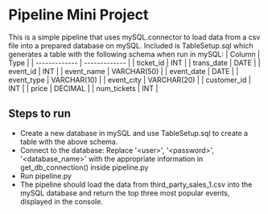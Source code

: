 # Pipeline Mini Project
This is a simple pipeline that uses mySQL.connector to load data from a csv file into a prepared database on mySQL. 
Included is TableSetup.sql which generates a table with the following schema when run in mySQL: 
| Column  | Type |
| ------------- | ------------- |
| ticket_id  | INT  |
| trans_date | DATE |
| event_id | INT |
| event_name | VARCHAR(50) |
| event_date | DATE |
| event_type | VARCHAR(10) |
| event_city | VARCHAR(20) |
| customer_id | INT |
| price | DECIMAL |
| num_tickets | INT |

## Steps to run
- Create a new database in mySQL and use TableSetup.sql to create a table with the above schema.
- Connect to the database: Replace '\<user\>', '\<password\>', '\<database_name\>' with the appropriate information in get_db_connection() inside pipeline.py
- Run pipeline.py
- The pipeline should load the data from third_party_sales_1.csv into the mySQL database and return the top three most popular events, displayed in the console.
  
